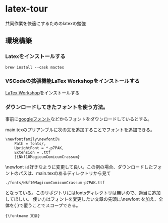 # latex-tour

共同作業を快適にするためのlatexの勉強

## 環境構築

### Latexをインストールする

```shell
brew install --cask mactex
```

### VSCodeの拡張機能LaTex Workshopをインストールする

[LaTex Workshop](https://marketplace.visualstudio.com/items?itemName=James-Yu.latex-workshop)をインストールする


### ダウンロードしてきたフォントを使う方法。

事前に[googleフォント](https://fonts.google.com/)などからフォントをダウンロードしているとする。

main.texのプリアンブルに次の文を追加することでフォントを追加できる。
```
\newfontfamily\newfont[%
    Path = fonts/,
    UprightFont = *-p7PAK,
    Extension = .ttf
    ]{Nkf10MagicumComicumCrassum}
```
\newfont は好きなように変更して良い。この例の場合、ダウンロードしたフォントのパスは、main.texのあるディレクトリから見て
```
./fonts/Nkf10MagicumComicumCrassum-p7PAK.ttf
```
となっている。このリポジトリにはfontsディレクトリは無いので、適当に追加してほしい。
使い方はフォントを変更したい文章の先頭に\newfont を加え、全体を{ }で覆うことでスコープできる。
```
{\fontname 文章}
```
